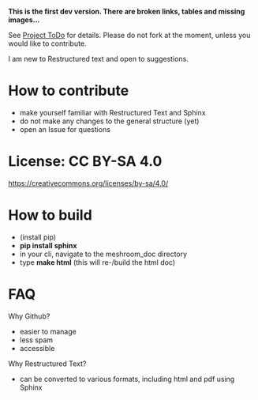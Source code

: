 **This is the first dev version. There are broken links, tables and missing images...**

See [Project ToDo](https://github.com/natowi/meshroom_doc/projects/1) for details.
Please do not fork at the moment, unless you would like to contribute.

I am new to Restructured text and open to suggestions.

# How to contribute

- make yourself familiar with Restructured Text and Sphinx
- do not make any changes to the general structure (yet)
- open an Issue for questions

# License: CC BY-SA 4.0
https://creativecommons.org/licenses/by-sa/4.0/


# How to build

- (install pip)
- **pip install sphinx**
- in your cli, navigate to the meshroom_doc directory 
- type **make html** (this will re-/build the html doc)

# FAQ

Why Github?
- easier to manage
- less spam
- accessible

Why Restructured Text?
- can be converted to various formats, including html and pdf using Sphinx
